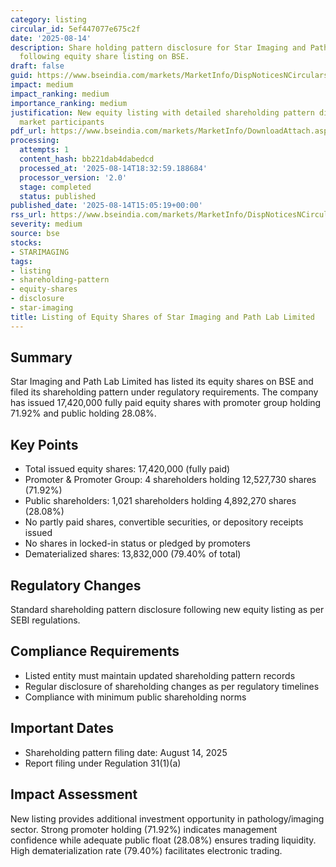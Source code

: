 ```yaml
---
category: listing
circular_id: 5ef447077e675c2f
date: '2025-08-14'
description: Share holding pattern disclosure for Star Imaging and Path Lab Limited
  following equity share listing on BSE.
draft: false
guid: https://www.bseindia.com/markets/MarketInfo/DispNoticesNCirculars.aspx?Noticeid={3B7E2C0E-792B-4D27-BD99-4B2C79B99C91}&noticeno=20250814-59&dt=08/14/2025&icount=59&totcount=67&flag=0
impact: medium
impact_ranking: medium
importance_ranking: medium
justification: New equity listing with detailed shareholding pattern disclosure affecting
  market participants
pdf_url: https://www.bseindia.com/markets/MarketInfo/DownloadAttach.aspx?id=20250814-59&attachedId=450391a8-efcf-49cd-89ae-2ca33aec427d
processing:
  attempts: 1
  content_hash: bb221dab4dabedcd
  processed_at: '2025-08-14T18:32:59.188684'
  processor_version: '2.0'
  stage: completed
  status: published
published_date: '2025-08-14T15:05:19+00:00'
rss_url: https://www.bseindia.com/markets/MarketInfo/DispNoticesNCirculars.aspx?Noticeid={3B7E2C0E-792B-4D27-BD99-4B2C79B99C91}&noticeno=20250814-59&dt=08/14/2025&icount=59&totcount=67&flag=0
severity: medium
source: bse
stocks:
- STARIMAGING
tags:
- listing
- shareholding-pattern
- equity-shares
- disclosure
- star-imaging
title: Listing of Equity Shares of Star Imaging and Path Lab Limited
---
```


## Summary

Star Imaging and Path Lab Limited has listed its equity shares on BSE and filed its shareholding pattern under regulatory requirements. The company has issued 17,420,000 fully paid equity shares with promoter group holding 71.92% and public holding 28.08%.

## Key Points

- Total issued equity shares: 17,420,000 (fully paid)
- Promoter & Promoter Group: 4 shareholders holding 12,527,730 shares (71.92%)
- Public shareholders: 1,021 shareholders holding 4,892,270 shares (28.08%)
- No partly paid shares, convertible securities, or depository receipts issued
- No shares in locked-in status or pledged by promoters
- Dematerialized shares: 13,832,000 (79.40% of total)

## Regulatory Changes

Standard shareholding pattern disclosure following new equity listing as per SEBI regulations.

## Compliance Requirements

- Listed entity must maintain updated shareholding pattern records
- Regular disclosure of shareholding changes as per regulatory timelines
- Compliance with minimum public shareholding norms

## Important Dates

- Shareholding pattern filing date: August 14, 2025
- Report filing under Regulation 31(1)(a)

## Impact Assessment

New listing provides additional investment opportunity in pathology/imaging sector. Strong promoter holding (71.92%) indicates management confidence while adequate public float (28.08%) ensures trading liquidity. High dematerialization rate (79.40%) facilitates electronic trading.